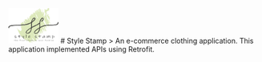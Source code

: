 

<img src="https://github.com/RohiniLawrence/StyleStamp/blob/master/app/src/main/res/drawable-xxhdpi/fulllogo.png" alt="alt text" width="100" >
# Style Stamp
> An e-commerce clothing application. This application implemented APIs using Retrofit. 

